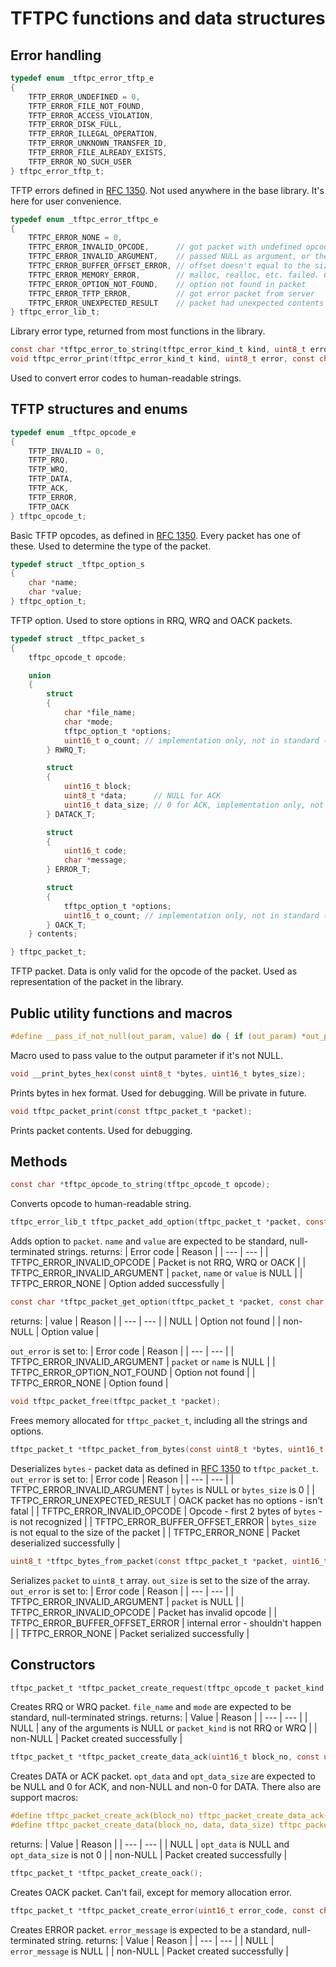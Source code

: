 # TFTPC functions and data structures

Error handling
-----

```c
typedef enum _tftpc_error_tftp_e
{
    TFTP_ERROR_UNDEFINED = 0,
    TFTP_ERROR_FILE_NOT_FOUND,
    TFTP_ERROR_ACCESS_VIOLATION,
    TFTP_ERROR_DISK_FULL,
    TFTP_ERROR_ILLEGAL_OPERATION,
    TFTP_ERROR_UNKNOWN_TRANSFER_ID,
    TFTP_ERROR_FILE_ALREADY_EXISTS,
    TFTP_ERROR_NO_SUCH_USER
} tftpc_error_tftp_t;
```
TFTP errors defined in [RFC 1350](https://datatracker.ietf.org/doc/html/rfc1350).
Not used anywhere in the base library. It's here for user convenience.

```c
typedef enum _tftpc_error_tftpc_e
{
    TFTPC_ERROR_NONE = 0,
    TFTPC_ERROR_INVALID_OPCODE,      // got packet with undefined opcode, or passed packet with wrong type to some function.
    TFTPC_ERROR_INVALID_ARGUMENT,    // passed NULL as argument, or there is something wrong with the arguments
    TFTPC_ERROR_BUFFER_OFFSET_ERROR, // offset doesn't equal to the size of buffer (packet is corrupted or bug in deserialization code)
    TFTPC_ERROR_MEMORY_ERROR,        // malloc, realloc, etc. failed. Considered fatal, library will just crash the program.
    TFTPC_ERROR_OPTION_NOT_FOUND,    // option not found in packet
    TFTPC_ERROR_TFTP_ERROR,          // got error packet from server
    TFTPC_ERROR_UNEXPECTED_RESULT    // packet had unexpected contents (lack of options, data, etc.)
} tftpc_error_lib_t;
```
Library error type, returned from most functions in the library.

```c
const char *tftpc_error_to_string(tftpc_error_kind_t kind, uint8_t error);
void tftpc_error_print(tftpc_error_kind_t kind, uint8_t error, const char *message);
```
Used to convert error codes to human-readable strings.

TFTP structures and enums
-----
```c
typedef enum _tftpc_opcode_e
{
    TFTP_INVALID = 0,
    TFTP_RRQ,
    TFTP_WRQ,
    TFTP_DATA,
    TFTP_ACK,
    TFTP_ERROR,
    TFTP_OACK
} tftpc_opcode_t;
```
Basic TFTP opcodes, as defined in [RFC 1350](https://datatracker.ietf.org/doc/html/rfc1350).
Every packet has one of these. Used to determine the type of the packet.

```c
typedef struct _tftpc_option_s
{
    char *name;
    char *value;
} tftpc_option_t;
```
TFTP option. Used to store options in RRQ, WRQ and OACK packets.

```c
typedef struct _tftpc_packet_s
{
    tftpc_opcode_t opcode;

    union
    {
        struct
        {
            char *file_name;
            char *mode;
            tftpc_option_t *options;
            uint16_t o_count; // implementation only, not in standard (not serialized)
        } RWRQ_T;

        struct
        {
            uint16_t block;
            uint8_t *data;      // NULL for ACK
            uint16_t data_size; // 0 for ACK, implementation only, not in standard (not serialized)
        } DATACK_T;

        struct
        {
            uint16_t code;
            char *message;
        } ERROR_T;

        struct
        {
            tftpc_option_t *options;
            uint16_t o_count; // implementation only, not in standard (not serialized)
        } OACK_T;
    } contents;

} tftpc_packet_t;
```
TFTP packet. Data is only valid for the opcode of the packet. Used as representation of the packet in the library.

Public utility functions and macros
-----
```c
#define __pass_if_not_null(out_param, value) do { if (out_param) *out_param = value; } while(0)
```
Macro used to pass value to the output parameter if it's not NULL.

```c
void __print_bytes_hex(const uint8_t *bytes, uint16_t bytes_size);
```
Prints bytes in hex format. Used for debugging. Will be private in future.

```c
void tftpc_packet_print(const tftpc_packet_t *packet);
```
Prints packet contents. Used for debugging.

Methods
-----
```c
const char *tftpc_opcode_to_string(tftpc_opcode_t opcode);
```
Converts opcode to human-readable string.

```c
tftpc_error_lib_t tftpc_packet_add_option(tftpc_packet_t *packet, const char *name, const char *value);
```
Adds option to `packet`. `name` and `value` are expected to be standard, null-terminated strings.
returns:
| Error code | Reason |
| --- | --- |
| TFTPC_ERROR_INVALID_OPCODE | Packet is not RRQ, WRQ or OACK |
| TFTPC_ERROR_INVALID_ARGUMENT | `packet`, `name` or `value` is NULL |
| TFTPC_ERROR_NONE | Option added successfully |

```c
const char *tftpc_packet_get_option(tftpc_packet_t *packet, const char *name, tftpc_error_lib_t *out_error);
```
returns:
| value | Reason |
| --- | --- |
| NULL | Option not found |
| non-NULL | Option value |

`out_error` is set to:
| Error code | Reason |
| --- | --- |
| TFTPC_ERROR_INVALID_ARGUMENT | `packet` or `name` is NULL |
| TFTPC_ERROR_OPTION_NOT_FOUND | Option not found |
| TFTPC_ERROR_NONE | Option found |

```c
void tftpc_packet_free(tftpc_packet_t *packet);
```
Frees memory allocated for `tftpc_packet_t`, including all the strings and options.

```c
tftpc_packet_t *tftpc_packet_from_bytes(const uint8_t *bytes, uint16_t bytes_size, tftpc_error_lib_t *out_error);
```
Deserializes `bytes` - packet data as defined in [RFC 1350](https://datatracker.ietf.org/doc/html/rfc1350) to `tftpc_packet_t`.
`out_error` is set to:
| Error code | Reason |
| --- | --- |
| TFTPC_ERROR_INVALID_ARGUMENT | `bytes` is NULL or `bytes_size` is 0 |
| TFTPC_ERROR_UNEXPECTED_RESULT | OACK packet has no options - isn't fatal |
| TFTPC_ERROR_INVALID_OPCODE | Opcode - first 2 bytes of `bytes` - is not recognized |
| TFTPC_ERROR_BUFFER_OFFSET_ERROR | `bytes_size` is not equal to the size of the packet |
| TFTPC_ERROR_NONE | Packet deserialized successfully |

```c
uint8_t *tftpc_bytes_from_packet(const tftpc_packet_t *packet, uint16_t *out_size, tftpc_error_lib_t *out_error);
```
Serializes `packet` to `uint8_t` array. `out_size` is set to the size of the array.
`out_error` is set to:
| Error code | Reason |
| --- | --- |
| TFTPC_ERROR_INVALID_ARGUMENT | `packet` is NULL |
| TFTPC_ERROR_INVALID_OPCODE | Packet has invalid opcode |
| TFTPC_ERROR_BUFFER_OFFSET_ERROR | internal error - shouldn't happen |
| TFTPC_ERROR_NONE | Packet serialized successfully |


Constructors
-----

```c
tftpc_packet_t *tftpc_packet_create_request(tftpc_opcode_t packet_kind, const char *file_name, const char *mode);
```
Creates RRQ or WRQ packet. `file_name` and `mode` are expected to be standard, null-terminated strings.
returns:
| Value | Reason |
| --- | --- |
| NULL | any of the arguments is NULL or `packet_kind` is not RRQ or WRQ |
| non-NULL | Packet created successfully |

```c
tftpc_packet_t *tftpc_packet_create_data_ack(uint16_t block_no, const uint8_t *opt_data, uint16_t opt_data_size);
```
Creates DATA or ACK packet. `opt_data` and `opt_data_size` are expected to be NULL and 0 for ACK, and non-NULL and non-0 for DATA.
There also are support macros:
```c
#define tftpc_packet_create_ack(block_no) tftpc_packet_create_data_ack(block_no, NULL, 0)
#define tftpc_packet_create_data(block_no, data, data_size) tftpc_packet_create_data_ack(block_no, data, data_size)
```
returns:
| Value | Reason |
| --- | --- |
| NULL | `opt_data` is NULL and `opt_data_size` is not 0 |
| non-NULL | Packet created successfully |

```c
tftpc_packet_t *tftpc_packet_create_oack();
```
Creates OACK packet. Can't fail, except for memory allocation error.

```c
tftpc_packet_t *tftpc_packet_create_error(uint16_t error_code, const char *error_message);
```
Creates ERROR packet. `error_message` is expected to be a standard, null-terminated string.
returns:
| Value | Reason |
| --- | --- |
| NULL | `error_message` is NULL |
| non-NULL | Packet created successfully |
